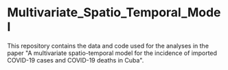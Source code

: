 # Multivariate_Spatio_Temporal_Model
This repository contains the data and code used for the analyses in the paper "A multivariate spatio-temporal model for the incidence of imported COVID-19 cases and COVID-19 deaths in Cuba".
